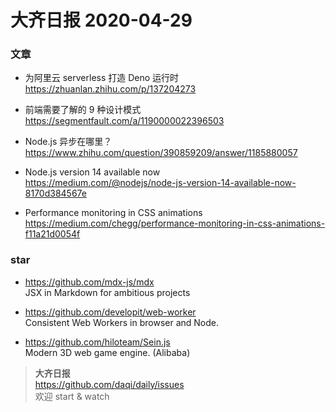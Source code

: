 # 大齐日报 2020-04-29

### 文章

- 为阿里云 serverless 打造 Deno 运行时  
  https://zhuanlan.zhihu.com/p/137204273

- 前端需要了解的 9 种设计模式
  https://segmentfault.com/a/1190000022396503

- Node.js 异步在哪里？
  https://www.zhihu.com/question/390859209/answer/1185880057

- Node.js version 14 available now  
  https://medium.com/@nodejs/node-js-version-14-available-now-8170d384567e

- Performance monitoring in CSS animations
  https://medium.com/chegg/performance-monitoring-in-css-animations-f11a21d0054f

### star

- https://github.com/mdx-js/mdx  
  JSX in Markdown for ambitious projects

- https://github.com/developit/web-worker  
  Consistent Web Workers in browser and Node.

- https://github.com/hiloteam/Sein.js  
  Modern 3D web game engine. (Alibaba)

> **大齐日报**  
> https://github.com/daqi/daily/issues  
> 欢迎 start & watch
